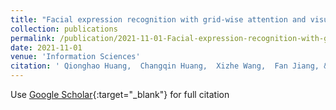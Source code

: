 ```yaml
---
title: "Facial expression recognition with grid-wise attention and visual transformer"
collection: publications
permalink: /publication/2021-11-01-Facial-expression-recognition-with-grid-wise-attention-and-visual-transformer
date: 2021-11-01
venue: 'Information Sciences'
citation: ' Qionghao Huang,  Changqin Huang,  Xizhe Wang,  Fan Jiang, &quot;Facial expression recognition with grid-wise attention and visual transformer.&quot; Information Sciences, 2021.'
---
```

Use [Google Scholar](https://scholar.google.com/scholar?q=Facial+expression+recognition+with+grid+wise+attention+and+visual+transformer){:target="_blank"} for full citation